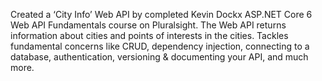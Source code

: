 Created a ‘City Info’ Web API by completed Kevin Dockx ASP.NET Core 6 Web API Fundamentals course on Pluralsight. 
The Web API returns information about cities and points of interests in the cities. 
Tackles fundamental concerns like CRUD, dependency injection, connecting to a database, authentication, versioning & documenting your API, and much more.
